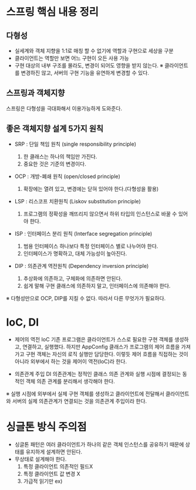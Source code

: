 # 스프링 핵심 내용 정리

## 다형성

- 실세계와 객체 지향을 1:1로 매칭 할 수 없기에 역할과 구현으로 세상을 구분
- 클라이언트는 역할만 보면 어느 구현이 오든 사용 가능
- 구현 대상의 내부 구조를 몰라도, 변경이 되어도 영향을 받지 않는다.
※ 클라이언트를 변경하진 않고, 서버의 구현 기능을 유연하게 변경할 수 있다.

## 스프링과 객체지향
스프링은 다형성을 극대화해서 이용가능하게 도와준다.

## 좋은 객체지향 설계 5가지 원칙
- SRP : 단일 책임 원칙 (single responsibility principle)
  1. 한 클래스는 하나의 책임만 가진다.
  2. 중요한 것은 기준의 변경이다.
  
- OCP : 개방-폐쇄 원칙 (open/closed principle)
  1. 확장에는 열려 있고, 변경에는 닫혀 있어야 한다.(다형성을 활용)
  
- LSP : 리스코프 치환원칙 (Liskov substitution principle)
  1. 프로그램의 정확성을 깨뜨리지 않으면서 하위 타입의 인스턴스로 바꿀 수 있어야 한다.

- ISP : 인터페이스 분리 원칙 (Interface segregation principle)
  1. 범용 인터페이스 하나보다 특정 인터페이스 별로 나누어야 한다.
  2. 인터페이스가 명확하고, 대체 가능성이 높아진다.

- DIP : 의존관계 역전원칙 (Dependency inversion principle)
  1. 추상화에 의존하고, 구체화에 의존하면 안된다.
  2. 쉽게 말해 구현 클래스에 의존하지 말고, 인터페이스에 의존해야 한다.

※ 다형성만으로 OCP, DIP를 지킬 수 없다. 따라서 다른 무엇가가 필요하다.


# IoC, DI

- 제어의 역전 IoC
  기존 프로그램은 클라이언트가 스스로 필요한 구현 객체를 생성하고, 연결하고, 실행했다.
  하지만 AppConfig 클래스가 프로그램의 제어 흐름을 가져가고 구현 객체는 자신의 로직 실행만 담당한다.
  이렇듯 제어 흐름을 직접하는 것이 아니라 외부에서 하는 것을 제어이 역전(IoC)라 한다.
  
- 의존관계 주입 DI
  의존관계는 정적인 클래스 의존 관계와 실행 시점에 결정되는 동적인 객체 의존 관계를 분리해서 생각해야 한다.
  
※ 실행 시점에 외부에서 실제 구현 객체를 생성하고 클라이언트에 전달해서 클라이언트와 서버의 실제 의존관계가 연결되는 것을 의존관계 주입이라 한다.

# 싱글톤 방식 주의점

- 싱글톤 패턴은 여러 클라이언트가 하나의 같은 객체 인스턴스를 공유하기 때문에 상태를 유지하게 설계하면 안된다.
- 무상태로 설계해야 한다.
  1. 특정 클라이언트 의존적인 필드X
  2. 특정 클라이언트 값 변경 X
  3. 가급적 읽기만
ex) 
